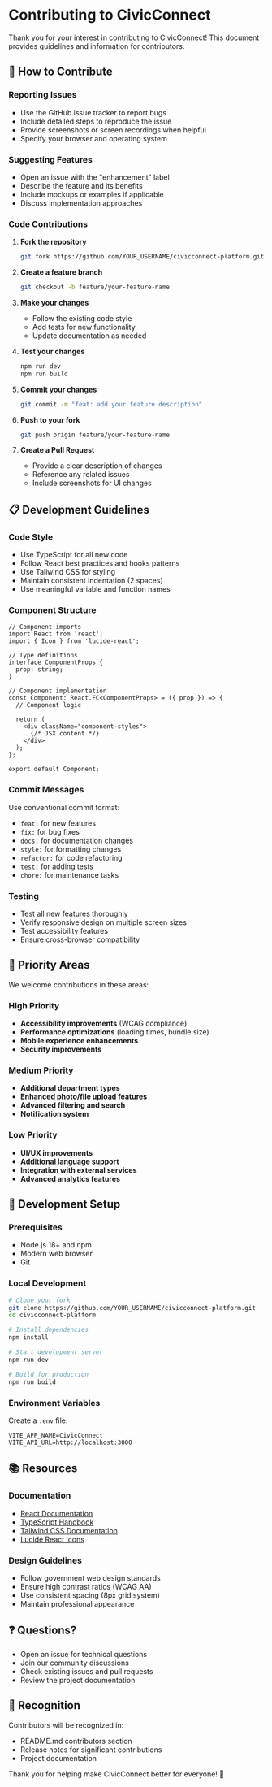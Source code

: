 # Contributing to CivicConnect

Thank you for your interest in contributing to CivicConnect! This document provides guidelines and information for contributors.

## 🤝 How to Contribute

### Reporting Issues
- Use the GitHub issue tracker to report bugs
- Include detailed steps to reproduce the issue
- Provide screenshots or screen recordings when helpful
- Specify your browser and operating system

### Suggesting Features
- Open an issue with the "enhancement" label
- Describe the feature and its benefits
- Include mockups or examples if applicable
- Discuss implementation approaches

### Code Contributions

1. **Fork the repository**
   ```bash
   git fork https://github.com/YOUR_USERNAME/civicconnect-platform.git
   ```

2. **Create a feature branch**
   ```bash
   git checkout -b feature/your-feature-name
   ```

3. **Make your changes**
   - Follow the existing code style
   - Add tests for new functionality
   - Update documentation as needed

4. **Test your changes**
   ```bash
   npm run dev
   npm run build
   ```

5. **Commit your changes**
   ```bash
   git commit -m "feat: add your feature description"
   ```

6. **Push to your fork**
   ```bash
   git push origin feature/your-feature-name
   ```

7. **Create a Pull Request**
   - Provide a clear description of changes
   - Reference any related issues
   - Include screenshots for UI changes

## 📋 Development Guidelines

### Code Style
- Use TypeScript for all new code
- Follow React best practices and hooks patterns
- Use Tailwind CSS for styling
- Maintain consistent indentation (2 spaces)
- Use meaningful variable and function names

### Component Structure
```tsx
// Component imports
import React from 'react';
import { Icon } from 'lucide-react';

// Type definitions
interface ComponentProps {
  prop: string;
}

// Component implementation
const Component: React.FC<ComponentProps> = ({ prop }) => {
  // Component logic
  
  return (
    <div className="component-styles">
      {/* JSX content */}
    </div>
  );
};

export default Component;
```

### Commit Messages
Use conventional commit format:
- `feat:` for new features
- `fix:` for bug fixes
- `docs:` for documentation changes
- `style:` for formatting changes
- `refactor:` for code refactoring
- `test:` for adding tests
- `chore:` for maintenance tasks

### Testing
- Test all new features thoroughly
- Verify responsive design on multiple screen sizes
- Test accessibility features
- Ensure cross-browser compatibility

## 🎯 Priority Areas

We welcome contributions in these areas:

### High Priority
- **Accessibility improvements** (WCAG compliance)
- **Performance optimizations** (loading times, bundle size)
- **Mobile experience enhancements**
- **Security improvements**

### Medium Priority
- **Additional department types**
- **Enhanced photo/file upload features**
- **Advanced filtering and search**
- **Notification system**

### Low Priority
- **UI/UX improvements**
- **Additional language support**
- **Integration with external services**
- **Advanced analytics features**

## 🔧 Development Setup

### Prerequisites
- Node.js 18+ and npm
- Modern web browser
- Git

### Local Development
```bash
# Clone your fork
git clone https://github.com/YOUR_USERNAME/civicconnect-platform.git
cd civicconnect-platform

# Install dependencies
npm install

# Start development server
npm run dev

# Build for production
npm run build
```

### Environment Variables
Create a `.env` file:
```env
VITE_APP_NAME=CivicConnect
VITE_API_URL=http://localhost:3000
```

## 📚 Resources

### Documentation
- [React Documentation](https://react.dev/)
- [TypeScript Handbook](https://www.typescriptlang.org/docs/)
- [Tailwind CSS Documentation](https://tailwindcss.com/docs)
- [Lucide React Icons](https://lucide.dev/)

### Design Guidelines
- Follow government web design standards
- Ensure high contrast ratios (WCAG AA)
- Use consistent spacing (8px grid system)
- Maintain professional appearance

## ❓ Questions?

- Open an issue for technical questions
- Join our community discussions
- Check existing issues and pull requests
- Review the project documentation

## 🙏 Recognition

Contributors will be recognized in:
- README.md contributors section
- Release notes for significant contributions
- Project documentation

Thank you for helping make CivicConnect better for everyone! 🎉